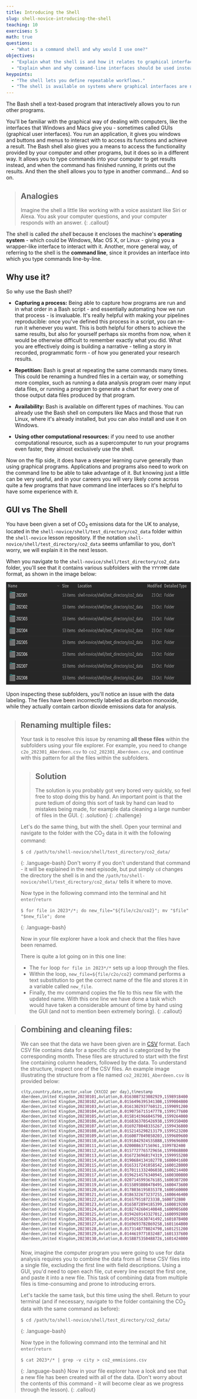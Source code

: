 ```yaml
---
title: Introducing the Shell
slug: shell-novice-introducing-the-shell
teaching: 10
exercises: 5
math: true
questions:
  - "What is a command shell and why would I use one?"
objectives:
  - "Explain what the shell is and how it relates to graphical interfaces."
  - "Explain when and why command-line interfaces should be used instead of graphical interfaces."
keypoints:
  - "The shell lets you define repeatable workflows."
  - "The shell is available on systems where graphical interfaces are not."
---
```


The Bash shell a text-based program that interactively allows you to run other programs.

You'll be familiar with the graphical way of dealing with computers, like the interfaces that Windows and Macs give you - sometimes called GUIs (graphical user interfaces).
You run an application, it gives you windows and buttons and menus to interact with to access its functions and achieve a result.
The Bash shell also gives you a means to access the functionality provided by your computer and other programs, but it does so in a different way.
It allows you to type commands into your computer to get results instead, and when the command has finished running, it prints out the results.
And then the shell allows you to type in another command…
And so on.

> ## Analogies
>
> Imagine the shell a little like working with a voice assistant like Siri or Alexa.
> You ask your computer questions, and your computer responds with an answer.
{: .callout}

The shell is called *the shell* because it encloses the machine's **operating system** - which could be Windows, Mac OS X, or Linux - giving you a wrapper-like interface to interact with it. Another, more general way, of referring to the shell is the **command line**, since it provides an interface into which you type commands line-by-line.

## Why use it?

So why use the Bash shell?

- **Capturing a process:** Being able to capture how programs are run and in what order in a Bash script - and essentially automating how we run that process - is invaluable.
It's really helpful with making your pipelines reproducible: once you've defined this process in a script, you can re-run it whenever you want.
This is both helpful for others to achieve the same results, but also for yourself
perhaps six months from now, when it would be otherwise difficult to remember exactly what you did.
What you are effectively doing is building a narrative - telling a story in recorded, programmatic form - of how you generated your research results.

- **Repetition:** Bash is great at repeating the same commands many times.
This could be renaming a hundred files in a certain way, or something more complex, such as running a data analysis program over many input data files,
or running a program to generate a chart for every one of those output data files produced by that program.

- **Availability:** Bash is available on different types of machines.
You can already use the Bash shell on computers like Macs and those that run Linux, where it's already installed, but you can also install and use it on Windows.

- **Using other computational resources:** if you need to use another computational resource, such as a supercomputer to run your programs even faster, they almost exclusively use the shell.

Now on the flip side, it does have a steeper learning curve generally than using graphical programs. Applications and programs also need to work on the command line to be able to take advantage of it. But knowing just a little can be very useful, and in your careers you will very likely come across quite a few programs that have command line interfaces so it's helpful to have some experience with it.

## GUI vs The Shell

You have been given a set of CO<sub>2</sub> emissions data for the UK to analyse, located in the `shell-novice/shell/test_directory/co2_data` folder within the `shell-novice` lesson repository. If the notation `shell-novice/shell/test_directory/co2_data` seems unfamiliar to you, don't worry, we will explain it in the next lesson.

When you navigate to the `shell-novice/shell/test_directory/co2_data` folder, you'll see that it contains various subfolders with the `YYYYMM` date format, as shown in the image below:

<img src="fig/co2_data_structure.png" height="400" style='zoom:70%;' alt='Test Directory structure'/>

Upon inspecting these subfolders, you'll notice an issue with the data labeling. The files have been incorrectly labeled as dicarbon monoxide, while they actually contain carbon dioxide emissions data for analysis.

> ## Renaming multiple files: 
>
> Your task is to resolve this issue by renaming **all these files** within the subfolders using your file explorer. For 
> example, you need to change `c2o_202301_Aberdeen.csv` to `co2_202301_Aberdeen.csv`, and continue with this pattern for all 
> the files within the subfolders.
> > ## Solution
> > The solution is you probably got very bored very quickly, so feel free to stop doing this by hand. An important point is 
> > that the pure tedium of doing this sort of task by hand can lead to mistakes being made, for example data cleaning a large 
> > number of files in the GUI.
> {: .solution}
> {: .challenge}
>
> Let's do the same thing, but with the shell. Open your terminal and navigate to the folder with the CO<sub>2</sub> data in it 
> with the following command: 
> 
> ~~~
> $ cd /path/to/shell-novice/shell/test_directory/co2_data/
> ~~~
> {: .language-bash}
> Don't worry if you don't understand that command - it will be explained in the next episode, but put simply `cd` changes the directory the shell is in and the `/path/to/shell-novice/shell/test_directory/co2_data/` tells it where to move. 
>
> Now type in the following command into the terminal and hit `enter`/`return`
> 
> ~~~
> $ for file in 2023*/*; do new_file="${file/c2o/co2}"; mv "$file" "$new_file"; done
> ~~~
> {: .language-bash}
>
> Now in your file explorer have a look and check that the files have been renamed.
>
> There is quite a lot going on in this one line: 
> - The `for` loop `for file in 2023*/*` sets up a loop through the files.  
> - Within the loop, `new_file=${file/c2o/co2}` command performs a text substitution to get the correct name of the file and 
> stores it in a variable called `new_file`.
> - Finally, the mv command copies the file to this new file with the updated name.
> With this one line we have done a task which would have taken a considerable amount of time by hand using the GUI (and not to 
> mention been extremely boring).
{: .callout}

> ## Combining and cleaning files:
>
> We can see that the data we have been given are in [CSV](https://en.wikipedia.org/wiki/Comma-separated_values) format. Each 
> CSV file contains data for a specific city and is categorized by the corresponding month. These files are structured to start 
> with the first line containing column headers, followed by the data. To understand the structure, inspect one of the CSV 
> files. An example image illustrating the structure from a file named `co2_202301_Aberdeen.csv` is provided below: 
>
> 
> <img src="fig/Example_csv_format.png" height="600" style='zoom:70%;' alt='Example CSV structure'/>
> 
> Now, imagine the computer program you were going to use for data analysis requires you to combine the data from all these CSV 
> files into a single file, excluding the first line with field descriptions. Using a GUI, you'd need to open each file, cut 
> every line except the first one, and paste it into a new file. This task of combining data from multiple files is 
> time-consuming and prone to introducing errors.
>
> Let's tackle the same task, but this time using the shell. Return to your terminal (and if necessary, navigate to the folder containing the CO<sub>2</sub> data with the same command as before): 
> 
> ~~~
> $ cd /path/to/shell-novice/shell/test_directory/co2_data/
> ~~~
> {: .language-bash}
>
> Now type in the following command into the terminal and hit `enter`/`return`
> 
> ~~~
> $ cat 2023*/* | grep -v city > co2_emmisions.csv
> ~~~
> {: .language-bash}
> Now in your file explorer have a look and see that a new file has been created with all of the data.
> (Don't worry about the contents of this command - it will become clear as we progress through the lesson).
{: .callout}

